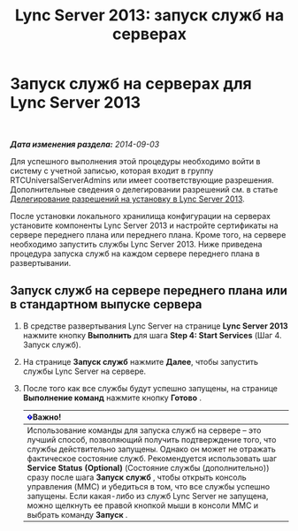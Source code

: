 ﻿---
title: 'Lync Server 2013: запуск служб на серверах'
TOCTitle: Запуск служб на серверах
ms:assetid: fa26eaed-0529-4f32-9f3f-f32c4bd4b1c8
ms:mtpsurl: https://technet.microsoft.com/ru-ru/library/Gg413059(v=OCS.15)
ms:contentKeyID: 49311725
ms.date: 05/19/2016
mtps_version: v=OCS.15
ms.translationtype: HT
---

# Запуск служб на серверах для Lync Server 2013

 

_**Дата изменения раздела:** 2014-09-03_

Для успешного выполнения этой процедуры необходимо войти в систему с учетной записью, которая входит в группу RTCUniversalServerAdmins или имеет соответствующие разрешения. Дополнительные сведения о делегировании разрешений см. в статье [Делегирование разрешений на установку в Lync Server 2013](lync-server-2013-delegate-setup-permissions.md).

После установки локального хранилища конфигурации на серверах установите компоненты Lync Server 2013 и настройте сертификаты на сервере переднего плана или переднего плана. Кроме того, на сервере необходимо запустить службы Lync Server 2013. Ниже приведена процедура запуска служб на каждом сервере переднего плана в развертывании.

## Запуск служб на сервере переднего плана или в стандартном выпуске сервера

1.  В средстве развертывания Lync Server на странице **Lync Server 2013** нажмите кнопку **Выполнить** для шага **Step 4: Start Services** (Шаг 4. Запуск служб).

2.  На странице **Запуск служб** нажмите **Далее**, чтобы запустить службы Lync Server на сервере.

3.  После того как все службы будут успешно запущены, на странице **Выполнение команд** нажмите кнопку **Готово** .
    
    <table>
    <thead>
    <tr class="header">
    <th><img src="images/JJ618369.important(OCS.15).gif" title="important" alt="important" />Важно!</th>
    </tr>
    </thead>
    <tbody>
    <tr class="odd">
    <td>Использование команды для запуска служб на сервере – это лучший способ, позволяющий получить подтверждение того, что службы действительно запущены. Однако он может не отражать фактическое состояние служб. Рекомендуется использовать шаг <strong>Service Status (Optional)</strong> (Состояние службы (дополнительно)) сразу после шага <strong>Запуск служб</strong> , чтобы открыть консоль управления (MMC) и убедиться в том, что все службы успешно запущены. Если какая-либо из служб Lync Server не запущена, можно щелкнуть ее правой кнопкой мыши в консоли MMC и выбрать команду <strong>Запуск</strong> .</td>
    </tr>
    </tbody>
    </table>

